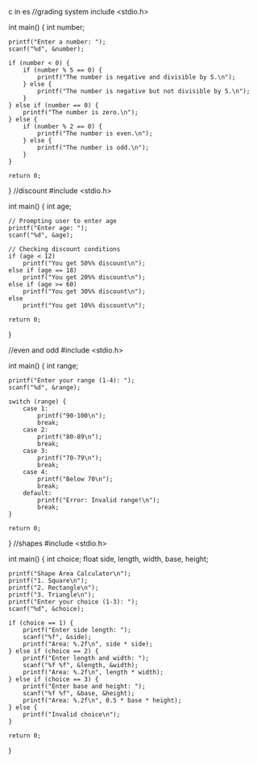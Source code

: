 c in es
//grading system
include <stdio.h>

int main() {
    int number;

    printf("Enter a number: ");
    scanf("%d", &number);

    if (number < 0) {
        if (number % 5 == 0) {
            printf("The number is negative and divisible by 5.\n");
        } else {
            printf("The number is negative but not divisible by 5.\n");
        }
    } else if (number == 0) {
        printf("The number is zero.\n");
    } else {
        if (number % 2 == 0) {
            printf("The number is even.\n");
        } else {
            printf("The number is odd.\n");
        }
    }

    return 0;
}
//discount
#include <stdio.h>

int main() {
    int age;

    // Prompting user to enter age
    printf("Enter age: ");
    scanf("%d", &age);

    // Checking discount conditions
    if (age < 12)
        printf("You get 50%% discount\n");
    else if (age == 18)
        printf("You get 20%% discount\n");
    else if (age >= 60)
        printf("You get 30%% discount\n");
    else
        printf("You get 10%% discount\n");

    return 0;
}
    
//even and odd
   #include <stdio.h>

int main() {
    int range;

    printf("Enter your range (1-4): ");
    scanf("%d", &range);

    switch (range) {
        case 1:
            printf("90-100\n");
            break;
        case 2:
            printf("80-89\n");
            break;
        case 3:
            printf("70-79\n");
            break;
        case 4:
            printf("Below 70\n");
            break;
        default:
            printf("Error: Invalid range!\n");
            break;
    }

    return 0;
}
//shapes
#include <stdio.h>

int main() {
    int choice;
    float side, length, width, base, height;

    printf("Shape Area Calculator\n");
    printf("1. Square\n");
    printf("2. Rectangle\n");
    printf("3. Triangle\n");
    printf("Enter your choice (1-3): ");
    scanf("%d", &choice);

    if (choice == 1) {
        printf("Enter side length: ");
        scanf("%f", &side);
        printf("Area: %.2f\n", side * side);
    } else if (choice == 2) {
        printf("Enter length and width: ");
        scanf("%f %f", &length, &width);
        printf("Area: %.2f\n", length * width);
    } else if (choice == 3) {
        printf("Enter base and height: ");
        scanf("%f %f", &base, &height);
        printf("Area: %.2f\n", 0.5 * base * height);
    } else {
        printf("Invalid choice\n");
    }

    return 0;
}


